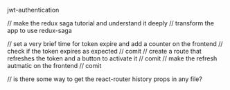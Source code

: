 jwt-authentication

// make the redux saga tutorial and understand it deeply
// transform the app to use redux-saga

// set a very brief time for token expire and add a counter on the frontend
// check if the token expires as expected
// comit
// create a route that refreshes the token and a button to activate it
// comit
// make the refresh autmatic on the frontend
// comit

// is there some way to get the react-router history props in any file?
